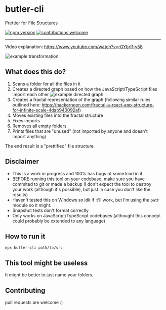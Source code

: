 # butler-cli

Prettier for File Structures

[![npm version](https://badge.fury.io/js/butler-cli.svg)](https://badge.fury.io/js/butler-cli)
[![contributions welcome](https://img.shields.io/badge/contributions-welcome-brightgreen.svg?style=flat)](benawad/butler-cli/issues)

---

Video explanation: https://www.youtube.com/watch?v=rGYbrIf-y58

![example transformation](https://github.com/benawad/butler-cli/blob/master/assets/example.png)

## What does this do?

1. Scans a folder for all the files in it
2. Creates a directed graph based on how the JavaScript/TypeScript files import each other
   ![example directed graph](https://github.com/benawad/butler-cli/blob/master/assets/graph.png)
3. Creates a fractal representation of the graph (following similar rules outlined here: https://hackernoon.com/fractal-a-react-app-structure-for-infinite-scale-4dab943092af)
4. Moves existing files into the fractal structure
5. Fixes imports
6. Removes all empty folders
7. Prints files that are "unused" (not imported by anyone and doesn't import anything)

The end result is a "prettified" file structure.

## Disclaimer

- This is a work in progress and 100% has bugs of some kind in it
- BEFORE running this tool on your codebase, make sure you have commited to git or made a backup (I don't expect the tool to destroy your work (although it's possible), but just in case you don't like the results)
- Haven't tested this on Windows so idk if it'll work, but I'm using the `path` module so it might.
- Snapshot tests don't format correctly
- Only works on JavaScript/TypeScript codebases (althought this concept could probably be extended to any language)

## How to run it

```
npx butler-cli path/to/src
```

## This tool might be useless

It might be better to just name your folders.

## Contributing

pull requests are welcome :)
